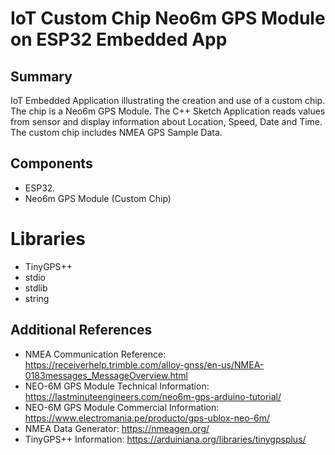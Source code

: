 # IoT Custom Chip Neo6m GPS Module on ESP32 Embedded App

## Summary
IoT Embedded Application illustrating the creation and use of a custom chip. The chip is a Neo6m GPS Module. The C++ Sketch Application reads values from sensor and display information about Location, Speed, Date and Time.
The custom chip includes NMEA GPS Sample Data.

## Components
- ESP32.
- Neo6m GPS Module (Custom Chip)

# Libraries
- TinyGPS++
- stdio
- stdlib
- string

## Additional References
- NMEA Communication Reference: https://receiverhelp.trimble.com/alloy-gnss/en-us/NMEA-0183messages_MessageOverview.html
- NEO-6M GPS Module Technical Information: https://lastminuteengineers.com/neo6m-gps-arduino-tutorial/
- NEO-6M GPS Module Commercial Information: https://www.electromania.pe/producto/gps-ublox-neo-6m/
- NMEA Data Generator: https://nmeagen.org/
- TinyGPS++ Information: https://arduiniana.org/libraries/tinygpsplus/

